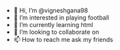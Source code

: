 - 👋 Hi, I’m @vigneshgana98
- 👀 I’m interested in playing football
- 🌱 I’m currently learning html
- 💞️ I’m looking to collaborate on 
- 📫 How to reach me ask my friends

<!---
vigneshgana98/vigneshgana98 is a ✨ special ✨ repository because its `README.md` (this file) appears on your GitHub profile.
You can click the Preview link to take a look at your changes.
--->
